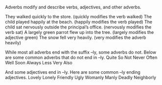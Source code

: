 Adverbs modify and describe verbs, adjectives, and other adverbs.

They walked quickly to the store. 
(quickly modifies the verb walked)
The child played happily at the beach. 
(happily modifies the verb played)
The child sat nervously outside the principal’s office. 
(nervously modifies the verb sat)
A largely green parrot flew up into the tree. 
(largely modifies the adjective green)
The snow fell very heavily. 
(very modifies the adverb heavily)

While most all adverbs end with the suffix –ly, some adverbs do not. Below are some common adverbs that do not end in –ly.
Quite 
So 
Not 
Never 
Often 
Well 
Soon 
Always 
Less 
Very 
Also

And some adjectives end in –ly. Here are some common –ly ending adjectives.
Lovely 
Lonely 
Friendly 
Ugly 
Womanly 
Manly 
Deadly 
Neighborly
